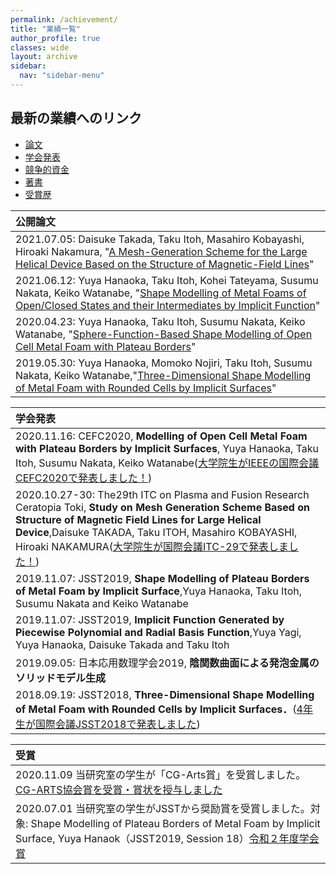 ```yaml
---
permalink: /achievement/
title: "業績一覧"
author_profile: true
classes: wide
layout: archive
sidebar:
  nav: "sidebar-menu"
---
```


## 最新の業績へのリンク
- [論文](https://researchmap.jp/takuitoh/published_papers)
- [学会発表](https://researchmap.jp/takuitoh/presentations)
- [競争的資金](https://researchmap.jp/takuitoh/research_projects)
- [著書](https://researchmap.jp/takuitoh/books_etc)
- [受賞歴](https://researchmap.jp/takuitoh/awards)

| 公開論文                                                                                                                                                                                                                                                      |
| :------------------------------------------------------------------------------------------------------------------------------------------------------------------------------------------------------------------------------------------------------------ |
| 2021.07.05: Daisuke Takada, Taku Itoh, Masahiro Kobayashi, Hiroaki Nakamura, "[A Mesh-Generation Scheme for the Large Helical Device Based on the Structure of Magnetic-Field Lines](http://www.jspf.or.jp/PFR/PFR_articles/pfr2021/pfr2021_16-2401086.html)" |
| 2021.06.12: Yuya Hanaoka, Taku Itoh, Kohei Tateyama, Susumu Nakata, Keiko Watanabe, "[Shape Modelling of Metal Foams of Open/Closed States and their Intermediates by Implicit Function](https://www.jstage.jst.go.jp/article/jasse/8/1/8_143/_article)"      |
| 2020.04.23: Yuya Hanaoka, Taku Itoh, Susumu Nakata, Keiko Watanabe, "[Sphere-Function-Based Shape Modelling of Open Cell Metal Foam with Plateau Borders](https://www.jstage.jst.go.jp/article/jasse/7/1/7_89/_article)"                                      |
| 2019.05.30: Yuya Hanaoka, Momoko Nojiri, Taku Itoh, Susumu Nakata, Keiko Watanabe,"[Three-Dimensional Shape Modelling of Metal Foam with Rounded Cells by Implicit Surfaces](https://www.jstage.jst.go.jp/article/jasse/6/1/6_195/_article)"                  |

| 学会発表                                                                                                                                                                                                                                                                                                                                                          |
| :---------------------------------------------------------------------------------------------------------------------------------------------------------------------------------------------------------------------------------------------------------------------------------------------------------------------------------------------------------------- |
| 2020.11.16: CEFC2020, **Modelling of Open Cell Metal Foam with Plateau Borders by Implicit Surfaces**, Yuya Hanaoka, Taku Itoh, Susumu Nakata, Keiko Watanabe([大学院生がIEEEの国際会議CEFC2020で発表しました！](http://www.su.cit.nihon-u.ac.jp/index.php/ja/newsarticle/254-ieee-cefc2020))                                                                     |
| 2020.10.27-30: The29th ITC on Plasma and Fusion Research Ceratopia Toki, **Study on Mesh Generation Scheme Based on Structure of Magnetic Field Lines for Large Helical Device**,Daisuke TAKADA, Taku ITOH, Masahiro KOBAYASHI, Hiroaki NAKAMURA([大学院生が国際会議ITC-29で発表しました！](http://www.su.cit.nihon-u.ac.jp/index.php/ja/newsarticle/253-itc-29)) |
| 2019.11.07: JSST2019, **Shape Modelling of Plateau Borders of Metal Foam by Implicit Surface**,Yuya Hanaoka, Taku Itoh, Susumu Nakata and Keiko Watanabe                                                                                                                                                                                                          |
| 2019.11.07: JSST2019, **Implicit Function Generated by Piecewise Polynomial and Radial Basis Function**,Yuya Yagi, Yuya Hanaoka, Daisuke Takada and Taku Itoh                                                                                                                                                                                                     |
| 2019.09.05: 日本応用数理学会2019, **陰関数曲面による発泡金属のソリッドモデル生成**                                                                                                                                                                                                                                                                                |
| 2018.09.19: JSST2018, **Three-Dimensional Shape Modelling of Metal Foam with Rounded Cells by Implicit Surfaces．**([4年生が国際会議JSST2018で発表しました](http://www.su.cit.nihon-u.ac.jp/index.php/ja/185-4-jsst2018))                                                                                                                                         |

| 受賞                                                                                                                                                                                                                                           |
| :--------------------------------------------------------------------------------------------------------------------------------------------------------------------------------------------------------------------------------------------- |
| 2020.11.09 当研究室の学生が「CG-Arts賞」を受賞しました。[CG-ARTS協会賞を受賞・賞状を授与しました](http://www.su.cit.nihon-u.ac.jp/index.php/ja/newsarticle/249-cg-arts-2019)                                                                   |
| 2020.07.01 当研究室の学生がJSSTから奨励賞を受賞しました。対象: Shape Modelling of Plateau Borders of Metal Foam by Implicit Surface, Yuya Hanaok（JSST2019, Session 18）[令和２年度学会賞](https://www.jsst.jp/jsst_info/award/R02winner.html) |